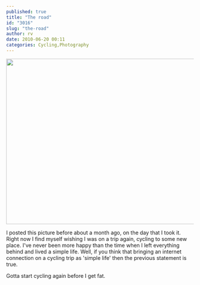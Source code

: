 ```yaml
---
published: true
title: "The road"
id: "3016"
slug: "the-road"
author: rv
date: 2010-06-20 00:11
categories: Cycling,Photography
---
```

<a href="https://s3.amazonaws.com/cfwblog/uploads/2010/06/pssml.jpg"><img class="aligncenter size-full wp-image-3018" title="PSsml" src="https://s3.amazonaws.com/cfwblog/uploads/2010/06/pssml.jpg" alt="" width="900" height="444" /></a>

I posted this picture before about a month ago, on the day that I took it. Right now I find myself wishing I was on a trip again, cycling to some new place. I've never been more happy than the time when I left everything behind and lived a simple life. Well, if you think that bringing an internet connection on a cycling trip as 'simple life' then the previous statement is true.

Gotta start cycling again before I get fat.